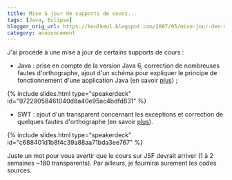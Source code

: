 ```yaml
---
title: Mise à jour de supports de cours...
tags: [Java, Eclipse]
blogger_orig_url: https://keulkeul.blogspot.com/2007/05/mise-jour-des-supports-de-cours.html
category: announcement
---
```


J'ai procédé à une mise à jour de certains supports de cours :

* Java : prise en compte de la version Java 6, correction de nombreuses fautes d'orthographe, ajout d'un schéma pour expliquer le principe de fonctionnement d'une application Java (en savoir [plus](/java/langage-java)) ;

{% include slides.html type="speakerdeck" id="97228058461040d8a40e95ac4bdfd831" %}

* SWT : ajout d'un transparent concernant les exceptions et correction de quelques fautes d'orthographe (en savoir [plus](/eclipse/intro-swt)).

{% include slides.html type="speakerdeck" id="c688401d1b8f4c39a88aa71bda3ee767" %}

Juste un mot pour vous avertir que le cours sur JSF devrait arriver (1 à 2 semaines ~180 transparents). Par ailleurs, je fournirai surement les codes sources.